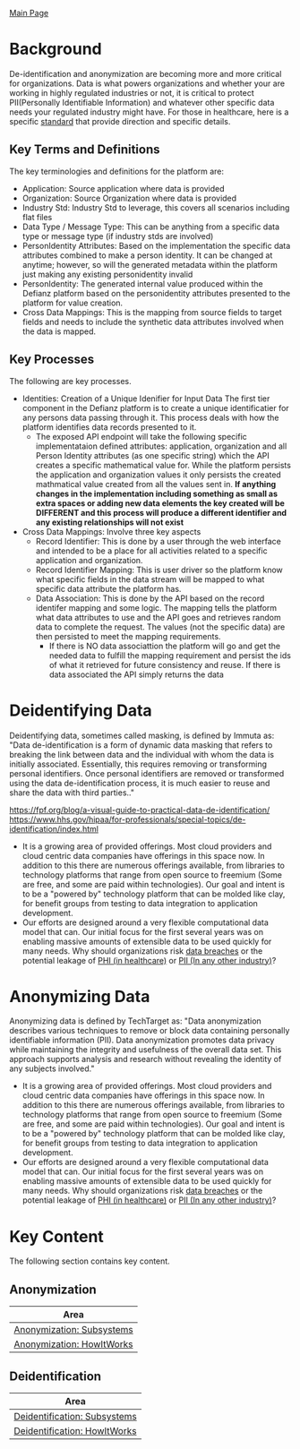<a href="./README.md" target="_blank">Main Page</a>

# Background
De-identification and anonymization are becoming more and more critical for organizations. Data is what powers organizations and 
whether your are working in highly regulated industries or not, it is critical to protect PII(Personally Identifiable Information) and
whatever other specific data needs your regulated industry might have. For those in healthcare, here is a specific 
[standard](https://www.hhs.gov/hipaa/for-professionals/privacy/special-topics/de-identification/index.html) that
provide direction and specific details.

## Key Terms and Definitions
The key terminologies and definitions for the platform are:

- Application: Source application where data is provided 
- Organization: Source Organization where data is provided
- Industry Std: Industry Std to leverage, this covers all scenarios including flat files
- Data Type / Message Type: This can be anything from a specific data type or message type (if industry stds are involved)
- PersonIdentity Attributes: Based on the implementation the specific data attributes combined to make a person identity. 
It can be changed at anytime; however, so will the generated metadata within the platform just making any existing personidentity invalid
- PersonIdentity: The generated internal value produced within the Defianz platform based on the personidentity attributes 
presented to the platform for value creation.
- Cross Data Mappings: This is the mapping from source fields to target fields and needs to include the synthetic data attributes 
involved when the data is mapped.

## Key Processes
The following are key processes.

* Identities: Creation of a Unique Idenifier for Input Data
The first tier component in the Defianz platform is to create a unique identificatier for any persons data passing through it.
This process deals with how the platform identifies data records presented to it. 
  * The exposed API endpoint will take the following specific implementataion defined attributes: application, organization and 
  all Person Identity attributes (as one specific string) which the API creates a specific mathematical value for. While the 
  platform persists the application and organization values it only persists the created mathmatical value created from all
  the values sent in. 
  <b> If anything changes in the implementation including something as small as extra spaces or adding new data elements 
  the key created will be DIFFERENT and this process will produce a different identifier and any existing relationships will not
  exist </b>
* Cross Data Mappings: Involve three key aspects
  * Record Identifier: This is done by a user through the web interface and intended to be a place for all activities
  related to a specific application and organization.
  * Record Identifier Mapping: This is user driver so the platform know what specific fields in the data stream
  will be mapped to what specific data attribute the platform has.
  * Data Association: This is done by the API based on the record identifer mapping and some logic. The
    mapping tells the platform what data attributes to use and the API goes and retrieves random data to complete
    the request. The values (not the specific data) are then persisted to meet the mapping requirements.
    * If there is NO data associattion the platform will go and get the needed data to fulfill the mapping requirement 
    and persist the ids of what it retrieved for future consistency and reuse. If there is data associated the API simply 
    returns the data


# Deidentifying Data
Deidentifying data, sometimes called masking, is defined by Immuta as: "Data de-identification is a 
form of dynamic data masking that refers to breaking the link between data and the individual 
with whom the data is initially associated. Essentially, this requires removing or transforming 
personal identifiers. Once personal identifiers are removed or transformed using the data 
de-identification process, it is much easier to reuse and share the data with third parties.." 

https://fpf.org/blog/a-visual-guide-to-practical-data-de-identification/
https://www.hhs.gov/hipaa/for-professionals/special-topics/de-identification/index.html

* It is a growing area of provided offerings. Most cloud providers and cloud centric data companies have offerings in this space now. 
In addition to this there are numerous offerings available, from libraries to technology platforms that range from open source to freemium 
  (Some are free, and some are paid within technologies). Our goal and intent is to be a "powered by" technology platform that can be molded 
  like clay, for benefit groups from testing to data integration to application development.
* Our efforts are designed around a very flexible computational data model that can. Our initial focus for the first several years was on 
  enabling massive amounts of extensible data to be used quickly for many needs. Why should organizations risk <a href="https://www.breachlevelindex.com/" 
  target="_blank">data breaches</a> or the
  potential leakage of <a href="https://en.wikipedia.org/wiki/Protected_health_information" target="_blank">PHI (in healthcare)</a>
  or <a href="https://en.wikipedia.org/wiki/Personal_data" target="_blank">PII (In any other industry)</a>?

# Anonymizing Data
Anonymizing data is defined by TechTarget as: "Data anonymization describes various techniques 
to remove or block data containing personally identifiable information (PII). Data anonymization 
promotes data privacy while maintaining the integrity and usefulness of the overall data set.
This approach supports analysis and research without revealing the identity of any subjects involved." 

* It is a growing area of provided offerings. Most cloud providers and cloud centric data companies have offerings in this space now. 
In addition to this there are numerous offerings available, from libraries to technology platforms that range from open source to freemium 
  (Some are free, and some are paid within technologies). Our goal and intent is to be a "powered by" technology platform that can be molded 
  like clay, for benefit groups from testing to data integration to application development.
* Our efforts are designed around a very flexible computational data model that can. Our initial focus for the first several years was on 
  enabling massive amounts of extensible data to be used quickly for many needs. Why should organizations risk <a href="https://www.breachlevelindex.com/" 
  target="_blank">data breaches</a> or the
  potential leakage of <a href="https://en.wikipedia.org/wiki/Protected_health_information" target="_blank">PHI (in healthcare)</a>
  or <a href="https://en.wikipedia.org/wiki/Personal_data" target="_blank">PII (In any other industry)</a>?


# Key Content
The following section contains key content.

## Anonymization

| Area                                                             | 
|------------------------------------------------------------------|
| <a href="./TBD.md" target="_blank">Anonymization: Subsystems</a> |
| <a href="./TBD.md" target="_blank">Anonymization: HowItWorks</a> |

## Deidentification


| Area                                                                | 
|---------------------------------------------------------------------|
| <a href="./TBD.md" target="_blank">Deidentification: Subsystems</a> |
| <a href="./TBD.md" target="_blank">Deidentification: HowItWorks</a> |


